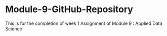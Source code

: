 # Module-9-GitHub-Repository
This is for the completion of week 1 Assignment of Module 9 : Applied Data Science

